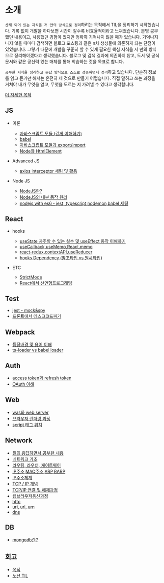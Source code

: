 # 소개

`산재 되어 있는 지식을 저 만의 방식으로 정리`하려는 목적에서 TIL을 정리하기 시작했습니다. 기록 없이 개발을 하다보면 시간이 갈수록 비효율적이라고 느껴졌습니다. 분명 공부했던 내용이고, 사용했던 경험이 있지만 정확히 기억나지 않을 때가 있습니다. 기억나지 나지 않을 때마다 검색하면 블로그 포스팅과 같은 n차 생성물에 의존하게 되는 단점이 있었습니다. 그렇기 때문에 개발을 꾸준히 할 수 있게 필요한 핵심 지식을 저 만의 방식으로 정리해야겠다고 생각했습니다. 블로그 및 검색 결과에 의존하지 않고, 도서 및 공식 문서와 같은 공신력 있는 매체를 통해 학습하는 것을 목표로 합니다.

`공부한 지식을 정리하고 문답 방식으로 스스로 검증하면서 정리`하고 있습니다. 단순히 정보를 읽고 듣기만 해서는 온전히 제 것으로 만들기 어렵습니다. 직접 말하고 쓰는 과정을 거쳐야 내가 무엇을 알고, 무엇을 모르는 지 가려낼 수 있다고 생각합니다.

[더 자세한 목적](/purpose.md)

## JS

- 이론

  - [자바스크립트 모듈 (깊게 이해하기)](js/module)
  - [babel](advancedJS/babel.md)
  - [자바스크립트 모듈과 export/import](advancedJS/%EC%9E%90%EB%B0%94%EC%8A%A4%ED%81%AC%EB%A6%BD%ED%8A%B8%20%EB%AA%A8%EB%93%88%EA%B3%BC%20export-import.md)
  - [Node와 HtmlElement](js/Node%EC%99%80%20HtmlElement/)

- Advanced JS

  - [axios interceptor 세팅 및 활용](advancedJS/axios%20interceptor%20%EC%84%B8%ED%8C%85%20%EB%B0%8F%20%ED%99%9C%EC%9A%A9.md)

- Node JS

  - [NodeJS란?](nodejs/NodeJS%EB%9E%80%3F.md)
  - [NodeJS의 내부 동작 원리](nodejs/NodeJS%EC%9D%98%20%EB%82%B4%EB%B6%80%20%EB%8F%99%EC%9E%91%20%EC%9B%90%EB%A6%AC.md)
  - [nodejs with es6 - jest, typescript,nodemon,babel 세팅](nodejs/nodejs%20with%20es6%20-%20jest%2C%20typescript%2Cnodemon%2Cbabel%20%EC%84%B8%ED%8C%85.md)

## React

- hooks

  - [useState 자주할 수 있는 실수 및 useEffect 동작 이해하기](react/Hooks/%20useState%20%EC%9E%90%EC%A3%BC%ED%95%A0%20%EC%88%98%20%EC%9E%88%EB%8A%94%20%EC%8B%A4%EC%88%98%20%EB%B0%8F%20useEffect%20%EB%8F%99%EC%9E%91%20%EC%9D%B4%ED%95%B4%ED%95%98%EA%B8%B0.md)
  - [useCallback,useMemo,React.memo](react/Hooks/useCallback%2CuseMemo%2CReact.memo.md)
  - [react-redux,contextAPI,useReducer](react/Hooks/react-redux%2CcontextAPI%2CuseReducer.md)
  - [hooks Dependency (참조타입 vs 원시타입)](<react/Hooks/hooks%20Dependency%20(%EC%B0%B8%EC%A1%B0%ED%83%80%EC%9E%85%20vs%20%EC%9B%90%EC%8B%9C%ED%83%80%EC%9E%85).md>)

- ETC
  - [StrictMode](react/etc/StrictMode.md)
  - [React에서 선언형프로그래밍](react/etc/React%EC%97%90%EC%84%9C%20%EC%84%A0%EC%96%B8%ED%98%95%ED%94%84%EB%A1%9C%EA%B7%B8%EB%9E%98%EB%B0%8D.md)

## Test

- [jest - mock&spy](test/jest/mock%26spy.md)
- [프론트에서 테스크코드짜기](test/%ED%94%84%EB%A1%A0%ED%8A%B8%EC%97%90%EC%84%9C%20%ED%85%8C%EC%8A%A4%ED%8A%B8%EC%BD%94%EB%93%9C.md)

## Webpack

- [등장배경 및 용어 이해](webpack/README.md)
- [ts-loader vs babel loader](webpack/ts-loader%20vs%20babel-loader.md)

## Auth

- [access token과 refresh token](auth/access%20token%EA%B3%BC%20refresh%20token.md)
- [OAuth 이해](auth/OAuth.md)

## Web

- [was와 web server](web/was%26webserver/README.md)
- [브라우저 렌더링 과정](web/%EB%B8%8C%EB%9D%BC%EC%9A%B0%EC%A0%80%EB%A0%8C%EB%8D%94%EB%A7%81/)
- [script 태그 위치](web/script%ED%83%9C%EA%B7%B8%EC%9C%84%EC%B9%98/)

## Network

- [질의 응답하면서 공부한 내용](network/README.md)
- [네트워크 기초](network/README.md)
- [라우팅, 라우터, 게이트웨이](network/%EB%9D%BC%EC%9A%B0%ED%8C%85%2C%EB%9D%BC%EC%9A%B0%ED%84%B0%2C%EA%B2%8C%EC%9D%B4%ED%8A%B8%EC%9B%A8%EC%9D%B4/README.md)
- [IP주소,MAC주소,ARP,RARP](network/IP주소,MAC주소,ARP,RARP/README.md)
- [IP주소체계](network/IP주소체계/README.md)
- [TCP / IP 개념](network/TCP.IP개념/README.md)
- [TCP/IP 연결 및 해제과정](network/TCP.IP%EC%97%B0%EA%B2%B0%20%EB%B0%8F%20%ED%95%B4%EC%A0%9C%20%EA%B3%BC%EC%A0%95/README.md)
- [웹브라우저통신과정](network/%EC%9B%B9%EB%B8%8C%EB%9D%BC%EC%9A%B0%EC%A0%80%ED%86%B5%EC%8B%A0%EA%B3%BC%EC%A0%95/)
- [http](network/http/)
- [uri, url, urn](network/uri.url.urn/)
- [dns](network/dns/)

## DB

- [mongodb란?](db/mongodb/mongodb%EB%9E%80%3F.md)

## 회고

- [목적](회고/README.md)
- [노션 TIL](https://dori-yunho.notion.site/TIL-7c1cbc873fbd4f43b8563e7b19b5ee69)
